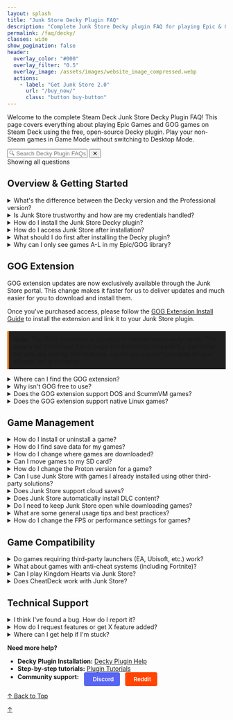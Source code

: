 ```yaml
---
layout: splash
title: "Junk Store Decky Plugin FAQ"
description: "Complete Junk Store Decky plugin FAQ for playing Epic & GOG games in Game Mode. Free plugin setup, features, compatibility, and usage guide."
permalink: /faq/decky/
classes: wide
show_pagination: false
header:
  overlay_color: "#000"
  overlay_filter: "0.5"
  overlay_image: /assets/images/website_image_compressed.webp
  actions:
    - label: "Get Junk Store 2.0"
      url: "/buy_now/"
      class: "button buy-button"
---
```

<div id="top"></div>
<div class="spacer mt-4"></div>

Welcome to the complete Steam Deck Junk Store Decky Plugin FAQ! This page covers everything about playing Epic Games and GOG games on Steam Deck using the free, open-source Decky plugin. Play your non-Steam games in Game Mode without switching to Desktop Mode.


<!-- FAQ Search Interface -->
<div class="faq-search-container">
  <div class="search-box">
    <input type="text" id="faq-search" placeholder="🔍 Search Decky Plugin FAQs..." aria-label="Search FAQ questions">
    <button type="button" id="clear-search" class="clear-button" title="Clear search">✕</button>
  </div>
  <div class="search-results-info" id="search-info">Showing all questions</div>
  <div class="no-results" id="no-results" style="display: none;">
    <p>No questions found matching your search. Try different keywords or browse all sections above.</p>
  </div>
</div>

<h2 id="overview-getting-started">Overview & Getting Started</h2>


<details class="faq-box" id="decky-vs-paid-version">
  <summary>What's the difference between the Decky version and the Professional version?</summary>
  <p></p>
    The Decky version is free and open source, designed to run via the Decky Loader. The Professional version includes extra convenience features and doesn't require Decky to run.
    <br>
    <br>
    <strong>For detailed feature comparison:</strong> <a href="/comparison/">View Complete Comparison Chart</a>
    <br>
    <br>
    For more information, see our <a href="{{ '/2.0faq/' | relative_url }}">Junk Store 2.0 FAQ</a>
</details>

<details class="faq-box" id="trustworthy-credentials">
  <summary>Is Junk Store trustworthy and how are my credentials handled?</summary>
  <p></p>
    <strong>Yes, Junk Store is trustworthy.</strong> Here's why you can trust us with your gaming credentials:
  <br>
  <br>
    <strong>Developer Credentials:</strong>
    <ul>
      <li>🔐 Developed by a cybersecurity expert and white-hat professional</li>
      <li>📋 You can verify our lead developer's credentials on <a href="https://www.linkedin.com/in/eben-bruyns/" target="_blank">LinkedIn</a></li>
      <li>🔍 Open-source Decky plugin code is publicly auditable on <a href="https://github.com/ebenbruyns/junkstore" target="_blank">GitHub</a></li>
      <li>🤝 Active in Steam Deck community since launch with established reputation</li>
    </ul>
    <strong>How Your Credentials Are Handled:</strong>
    <ul>
      <li>🔒 <strong>No password storage:</strong> We never store your Epic or GOG passwords</li>
      <li>🎫 <strong>Token-based only:</strong> Uses secure OAuth tokens managed by Legendary and lgogdownloader</li>
      <li>💻 <strong>Local storage only:</strong> All authentication data stays on your Steam Deck</li>
      <li>🛡️ <strong>Same as official stores:</strong> Uses the exact same login methods as Epic/GOG websites</li>
    </ul>
    <strong>Bottom line:</strong> The Decky plugin has been stable and trusted by thousands of Steam Deck users since launch. Your credentials are handled using industry-standard practices by established tools in the Linux gaming community.
</details>

<details class="faq-box" id="install-decky-plugin">
  <summary>How do I install the Junk Store Decky plugin?</summary>
  <p></p>
    The Junk Store Decky plugin requires <strong>Decky Loader</strong> to be installed first on your Steam Deck.
  <br>
  <ol>
    <li>Install Decky Loader by following the <a href="https://wiki.deckbrew.xyz/en/user-guide/home" target="_blank" rel="noopener">official Decky installation guide</a></li>
    <li>Once Decky is installed, access the Decky Plugin Store from your Quick Access Menu</li>
    <li>Search for "Junk Store" and install the plugin</li>
    <li>The plugin will appear in your Decky menu after installation</li>
  </ol>
    For detailed instructions, refer to our <a href="{{ '/tutorials/plugin/Install' | relative_url }}">Junk Store Decky Plugin Install Guide</a>.
</details>

<details class="faq-box" id="access-junk-store">
  <summary>How do I access Junk Store after installation?</summary>
  <p></p>
    After installing the Decky plugin, access Junk Store through the <strong>Decky Loader menu</strong>:
  <ol>
    <li>Press the <strong>three-dot button</strong> (Quick Access Menu) on your Steam Deck</li>
    <li>Look for the <strong>Decky</strong> icon in the menu</li>
    <li>Select <strong>Junk Store</strong> from the plugin list</li>
  </ol>
    The plugin opens directly in Game Mode without requiring Desktop Mode switching.
</details>

<details class="faq-box" id="first-steps-after-install">
  <summary>What should I do first after installing the Decky plugin?</summary>
  <p></p>
  <ol>
    <li>Open Junk Store from the Decky menu</li>
    <li>Go to the <strong>Epic</strong> tab and log into your Epic Games account</li>
    <li>Your Epic Games library will automatically sync and appear</li>
    <li>(Optional) Download and install the GOG extension if you want GOG game support (paid)</li>
  </ol>
    <strong>Note:</strong> The initial library sync can take a few minutes as Junk Store builds the database for your games.
  <br>
  <br>
    For GOG support, you'll need to purchase the GOG extension separately from the <a href="https://portal.junkstore.xyz/" target="_blank">Junk Store Portal</a>.
</details>

<details class="faq-box" id="games-missing-a-through-l">
  <summary>Why can I only see games A-L in my Epic/GOG library?</summary>
  <p></p>
    <strong>This is normal behavior for the Decky plugin.</strong> The free Decky version only loads your first 100 games by default for performance optimization.
  <br>
  <br>
    <strong>To see your full library:</strong>
    <ol>
      <li>Open your Epic or GOG library in Junk Store</li>
      <li>Navigate to any game in the list (move out of the search field)</li>
      <li>Look for the bottom menu with <strong>"SHOW ALL"</strong> button</li>
      <li>Press the <strong>Y button</strong> on your Steam Deck</li>
      <li>Wait a moment for your complete library to load</li>
    </ol>
    <strong>Can't see the "SHOW ALL" button?</strong>
    <ul>
      <li>Your CSS Loader theme might be hiding the bottom menu</li>
      <li>Try temporarily disabling your CSS theme to access the button</li>
      <li>You can still search for specific games by name</li>
    </ul>
    <strong>Note:</strong> Each store (Epic, GOG, Amazon) needs "SHOW ALL" pressed separately.
</details>




<h2 id="gog-extension">GOG Extension</h2>


<div class="gog-extension-info">
  <p>GOG extension updates are now exclusively available through the Junk Store portal. This change makes it faster for us to deliver updates and much easier for you to download and install them.</p>
  
  <p>Once you've purchased access, please follow the <a href="/tutorials/gogextension">GOG Extension Install Guide</a> to install the extension and link it to your Junk Store plugin.</p>

  <p style="border-left: 4px solid #e67300; background-color: #1f1f1f; padding: 10px; margin-top: 20px;">
    <strong>Note:</strong> The GOG extension is currently in <strong>maintenance-only</strong> mode. This means we'll continue fixing bugs and ensuring compatibility, but we're not actively adding new features. Continued support depends on user interest and purchases.
  </p>
</div>

<details class="faq-box" id="find-gog-extension">
  <summary>Where can I find the GOG extension?</summary>
  <p></p>
    You can purchase access with a one-time payment via three different methods:<br><br>
    
    <div class="purchase-buttons-container">
      <a href="https://portal.junkstore.xyz/" target="_blank" class="purchase-button portal-button">
        <span class="button-text">🏆 Junk Store Portal</span>
        <span class="button-subtitle">Recommended - Easy updates!</span>
      </a>
      
      <a href="https://www.patreon.com/junkstore" target="_blank" class="purchase-button patreon-button">
        <span class="button-text">Patreon Shop</span>
      </a>
      
      <a href="https://ko-fi.com/junkstore" target="_blank" class="purchase-button kofi-button">
        <span class="button-text">Ko-fi Shop</span>
      </a>
    </div>

    <p><strong>⚠️ Important:</strong> GOG extension updates are now exclusively available via the Junk Store Portal. This makes it faster for us to deliver updates and much easier for you to download and install them.</p>

    <p><strong>📝 Note:</strong> There will be a delay in migrating new Patreon/Ko-fi customers to the Portal system. If you want instant access to the most up-to-date GOG extension version, purchase directly through the Junk Store Portal.</p>
    
    Once you have it, you have it. We can't take away GOG functionality/integration with the Junk Store plugin. All funds go back into the enhancement and development of Junk Store.
</details>

<details class="faq-box" id="why-gog-not-free">
  <summary>Why isn't GOG free to use?</summary>
  <p></p>
    GOG support is available to paid supporters, and while we'd love to offer it for free, there's a lot of behind-the-scenes work and resources involved in creating and maintaining Junk Store. We appreciate your understanding and support as we continue to improve and expand Junk Store. All funds go back into the enhancement and development of Junk Store.
</details>



<details class="faq-box" id="gog-dos-scummvm-support">
  <summary>Does the GOG extension support DOS and ScummVM games?</summary>
  <p></p>
     <strong>No.</strong> DOS games and some ScummVM titles are not supported by the GOG extension in the Decky version of Junk Store.
</details>

<details class="faq-box" id="gog-native-linux-support">
  <summary>Does the GOG extension support native Linux games?</summary>
  <p></p>
    No — the GOG extension is designed for Windows games running through Proton. Native Linux games from GOG are not currently supported, as Junk Store relies on Proton's compatibility layer for game execution and integration.
</details>

<h2 id="game-management">Game Management</h2>


<details class="faq-box" id="install-uninstall-game">
  <summary>How do I install or uninstall a game?</summary>
  <p></p>
  <strong>To install a game in Junk Store:</strong>
  <ul>
    <li>Open the game's page in Junk Store and click install.</li>
    <li>Remember to stay on the game page until installation is complete.</li>
  </ul>
  <strong>To uninstall a game in Junk Store:</strong>
  <ol>
    <li>Open the game's page in Junk Store.</li>
    <li>
      Open the <strong>☰ Slider menu</strong> and select <strong>Uninstall</strong>.<br>
      <em>Note:</em> You may want to write down the game's SteamID so you can locate it later in your <code>compatdata</code> and <code>shadercache</code> folders to delete any potential leftover files.
    </li>
    <li>
      Manually delete any leftover files to free up space or completely remove the game:
      <ul>
        <li><strong>Epic:</strong> <code>~/Games/epic</code> or <code>/*your-SD-card*/Games/epic</code></li>
        <li><strong>GOG:</strong> <code>~/Games/gog</code> or <code>/*your-SD-card*/Games/gog</code></li>
      </ul>
      Once you have located the games folder you can delete any remaining game files/data.
    </li>
  </ol>
  <strong>Important:</strong> Uninstalling a game will remove all local save data. Be sure to back up your saves first if you want to keep them.
</details>

<details class="faq-box" id="find-save-data">
  <summary>How do I find save data for my games?</summary>
  <p></p>
  <ol>
    <li>
      Find the game's <strong>Steam ID</strong> at the bottom of its page in Junk Store.
    </li>
    <li>
      Navigate to the following path on your Steam Deck:<br>
      <code>~/.local/share/Steam/steamapps/compatdata/&lt;SteamID&gt;/pfx/drive_c/users/steamuser/</code>
    </li>
    <li>
      From there, follow the path used by your game. Here are some examples:
      <ul>
        <li><strong>Epic example:</strong> <code>Local Settings/Application Data/Dying Light/Saved</code></li>
        <li><strong>GOG example:</strong> <code>AppData/Roaming/Lonely Troops/Hero of the Kingdom II</code></li>
      </ul>
    </li>
  </ol>
    Each game may store saves in slightly different locations depending on how it was packaged or ported. Look under <code>AppData</code>, <code>Local Settings</code>, or <code>Documents</code> within the Steam compatibility prefix.
    
    <p><strong>💡 Pro Tip:</strong> For exact save file locations, search for your game on <a href="https://www.pcgamingwiki.com/" target="_blank" rel="noopener">PCGamingWiki.com</a> - they have detailed save location information for thousands of games.</p>
</details>

<details class="faq-box" id="change-download-location">
  <summary>How do I change where games are downloaded?</summary>
  <p></p>
    You can set your preferred download location from the Epic tab:
  <ol>
    <li>Go to the <strong>Epic</strong> tab</li>
    <li>Click the <strong>⚙️ Gear icon</strong> to open settings</li>
    <li>Set your desired download path (e.g. your SD card directory)</li>
    <li>Press <kbd>X</kbd> to save your changes</li>
  </ol>
  <strong>For GOG games:</strong> Similar process but from the GOG extension interface after installation.
</details>

<details class="faq-box" id="move-games-sd-card">
  <summary>Can I move games to my SD card?</summary>
  <p></p>
    No, not possible. This is a complex feature that we're not planning to implement, but we're open if someone wants to contribute a pull request for this feature.
  <br>
  <br>
    <strong>Workaround:</strong> Set your download location to your SD card before installing new games.
</details>

<details class="faq-box" id="change-proton-version">
  <summary>How do I change the Proton version for a game?</summary>
  <p></p>
    You can do this from either your Steam Library or directly inside Junk Store.
  <br>
  <br>
    <strong>From Junk Store:</strong><br>
    Press <code>Y</code> to open the Steam shortcut.
    <ol>
      <li>Click the gear icon ⚙️ → <strong>Properties</strong> → <strong>Compatibility</strong></li>
      <li>Select the Proton version you want to use</li>
      <li>Relaunch the game</li>
    </ol>
    <strong>From Steam Library:</strong><br>
  <ol>
      <li>Highlight the game and press the <strong>Start/Options</strong> button (the one with three lines)</li>
      <li>Go to <strong>Properties</strong> → <strong>Compatibility</strong></li>
      <li>Select the Proton version you want to use</li>
      <li>Relaunch the game</li>
    </ol>
    Once you've selected a version, back out to the game screen and hit <strong>Play</strong>.
  <br>
  <br>
    <strong>Need Proton GE?</strong> See our <a href="{{ '/troubleshooting/decky/' | relative_url }}#proton-ge-installation">Decky Troubleshooting guide</a> for installation instructions.
</details>


<details class="faq-box" id="use-with-other-solutions">
  <summary>Can I use Junk Store with games I already installed using other third-party solutions?</summary>
  <p></p>
    <strong>No.</strong> Junk Store manages its own installations and environment. Games installed through other launchers (like Heroic, Lutris, or Bottles) are not recognized or managed by Junk Store.
  <br>
  <br>
    <strong>This applies to both Epic and GOG games.</strong> If you want to use Junk Store to manage a game, you'll need to install it again through Junk Store directly.
 </details>

<details class="faq-box" id="cloud-saves-support">
  <summary>Does Junk Store support cloud saves?</summary>
  <p></p>
    <strong>No, cloud saves are not supported.</strong> We don't want users to run the risk of losing their game saves.
  <br>
  <br>
    <strong>Technical details:</strong>
  <ul>
    <li><strong>Epic Games:</strong> While Legendary supports this, we haven't implemented it due to potential data loss risks</li>
    <li><strong>GOG Games:</strong> Not implemented as it isn't a trivial problem to solve and requires more resources than currently available</li>
    <li><strong>Manual configuration:</strong> Tech-savvy users can manually configure via CLI, but it's not recommended</li>
  </ul>
</details>

<details class="faq-box" id="automatic-dlc-install">
  <summary>Does Junk Store automatically install DLC content?</summary>
  <p></p>
    <strong>Yes, DLC is installed automatically by default.</strong>
  <br>
  <br>
    <strong>Platform details:</strong>
  <ul>
    <li><strong>Epic Games:</strong> DLC is installed automatically by default</li>
    <li><strong>GOG Games:</strong> DLC content is automatically installed by default</li>
  </ul>
    <strong>Known limitations:</strong> 
  <ul>
    <li><strong>Epic Games:</strong> Ideally, all Epic DLCs should download automatically, but not all games handle them the same way. It really depends on how the developers packaged the content, and unfortunately, the current plugin solution doesn't catch every scenario</li>
    <li><strong>GOG Games:</strong> We have identified some GOG games that require GOG Galaxy to be installed in order to access the DLC</li>
  </ul>
    We're aware of these limitations, but right now we don't have the resources to fully address them.
</details>

<details class="faq-box" id="keep-open-while-downloading">
  <summary>Do I need to keep Junk Store open while downloading games?</summary>
  <p></p>
    <strong>Yes.</strong> Junk Store doesn't have a background download queue. If you close or leave the plugin, your download may stop or behave unpredictably.
  <br>
  <br>
    <strong>This applies to both:</strong>
  <ul>
    <li><strong>Epic Games:</strong> Stay on the game page until installation is complete</li>
    <li><strong>GOG Games:</strong> Keep the plugin open during downloads</li>
  </ul>
    <strong>Important:</strong> Stay on the game page until installation is complete to ensure reliable downloads.
</details>

<details class="faq-box" id="usage-tips-best-practices">
  <summary>What are some general usage tips and best practices?</summary>
  <p></p>
    <strong>How games integrate:</strong>
  <ul>
    <li>Games appear in your Steam library as non-Steam games</li>
    <li>Use Steam's built-in features (Big Picture, controller configs, etc.)</li>
    <li>Performance settings work the same as regular Steam games</li>
    <li>Steam Deck sleep/resume functionality works normally</li>
  </ul>
    <strong>Best practices:</strong>
  <ul>
    <li>Keep Junk Store open during downloads (no background queue)</li>
    <li>Back up save files before uninstalling games</li>
    <li>Use custom Proton versions (like GE-Proton) for better compatibility</li>
    <li>Set download locations to SD card to save internal storage</li>
    <li>Write down Steam IDs before uninstalling (to clean lingering compatdata files)</li>
  </ul>
</details>

<details class="faq-box" id="change-fps-performance-settings">
  <summary>How do I change the FPS or performance settings for games?</summary>
  <p></p>
    Just like with regular Steam games, you can change the FPS cap and other performance settings through the Quick Access Menu (QAM).
    <ul> 
      <li>Hit the <strong>three-dot button</strong> on your Deck to open the QAM</li>
      <li>Scroll to the performance tab</li>
      <li>Adjust the FPS, TDP, refresh rate, or any other performance settings from there</li>
    </ul>
    This works for both Epic and GOG games since they're integrated as Steam shortcuts.
</details>

<h2 id="game-compatibility">Game Compatibility</h2>


<details class="faq-box" id="third-party-launchers">
  <summary>Do games requiring third-party launchers (EA, Ubisoft, etc.) work?</summary>
  <p></p>
    <strong>Generally not supported.</strong> While Legendary has limited support for third-party launchers, this feature isn't implemented in Junk Store yet.
  <br>
  <br>
    <strong>EA Games:</strong>
    <ul>
      <li>❌ <strong>Not supported</strong> - Require EA Launcher/Origin integration</li>
      <li>EA titles will not appear in your Epic Games library through Junk Store</li>
    </ul>
    <strong>Ubisoft Games:</strong>
    <ul>
      <li>⚠️ <strong>Mixed support</strong> - Some appear in Epic library, others don't</li>
      <li>Ubisoft Connect launcher not officially supported</li>
      <li>Some users have manually installed Ubisoft Connect and run select games</li>
    </ul>
    <strong>Other affected games:</strong>
    <ul>
      <li>Games with custom launchers or activation systems</li>
      <li>Titles requiring additional DRM verification</li>
      <li>Games that need launcher-specific features</li>
    </ul>
    <strong>Workarounds:</strong> Advanced users can attempt manual setup via CLI or modify extension scripts, but this requires technical knowledge and isn't officially supported.
</details>

<details class="faq-box" id="anti-cheat-games">
  <summary>What about games with anti-cheat systems (including Fortnite)?</summary>
  <p></p>
    <strong>General Anti-Cheat Compatibility:</strong> Most games with BattlEye and Easy Anti-Cheat (EAC) that work on Steam Deck should also work through Junk Store, since they use the same Proton compatibility layer.
  <br>
  <br>
    <strong>❌ Fortnite Specifically:</strong>
  <ul>
    <li><strong>Does not work</strong> - Epic Games does not support Fortnite on Linux due to anti-cheat policy</li>
    <li>This is Epic's decision, not a Junk Store limitation</li>
    <li><strong>Alternatives:</strong> Dual-boot Windows or use cloud gaming services</li>
    <li>More info: <a href="https://www.theverge.com/2022/2/8/22923163/fortnite-steam-deck-update-epic-tim-sweeney" target="_blank" rel="noopener">The Verge article</a></li>
  </ul>
    <strong>Best Practice:</strong> Check <a href="https://www.protondb.com" target="_blank" rel="noopener">ProtonDB</a> for compatibility reports specific to your anti-cheat games before installing.
  <br>
  <br>
    📋 <strong>Check our testing:</strong> Visit our <a href="/tested-games/">Games Tested table</a> to see which anti-cheat games have been tested and their compatibility status.
</details>

<details class="faq-box" id="kingdom-hearts-support">
  <summary>Can I play Kingdom Hearts via Junk Store?</summary>
   <p></p>
    Kingdom Hearts has known compatibility issues on Linux, and this isn't specific to Junk Store.
    <br>
    <br>
    We haven't been able to test it ourselves as we don't own a copy, so we can't provide official support or recommendations at this time.
</details>


<details class="faq-box" id="cheatdeck-compatibility">
  <summary>Does CheatDeck work with Junk Store?</summary>
  <p> </p>
    Not reliably. Epic game launch options are very sensitive, and tools like CheatDeck can conflict with Junk Store's configuration. We've spent over 100 hours fine-tuning this — so use with caution.
  <br>
  <br>
    That said, our extension scripts are open and easier to modify than the plugin core. If you want to experiment and send a working pull request, we're happy to review it!
</details>

<h2 id="technical-support">Technical Support</h2>


<details class="faq-box" id="report-bug">
  <summary>I think I've found a bug. How do I report it?</summary>
  <p></p>
    We really appreciate bug reports! Like you, we want Junk Store to just work—so if you come across a bug, please let us know. If we don't know about it, we can't fix it.
  <br>
  <br>
    <strong>Submit bugs on GitHub so we can track them properly:</strong><br>
    <a href="https://github.com/ebenbruyns/junkstore/issues/new/choose" target="_blank" rel="noopener">Submit a bug report</a>
  <br>
  <br>
    You'll need a GitHub account to submit an issue. It's free to create one if you don't already have it.
  <br>
  <br>
    <strong>Note:</strong> Bug reports aren't support tickets. If you need help or aren't sure if it's a bug, please ask in our <a href="https://discord.gg/6mRUhR6Teh" target="_blank" rel="noopener">Discord server</a> first.
</details>

<details class="faq-box" id="request-features">
  <summary>How do I request features or get X feature added?</summary>
 <p></p>
  <strong>We prefer feature requests via GitHub where they can be tracked:</strong><br>
  <a href="https://github.com/ebenbruyns/junkstore/issues/new/choose" target="_blank" rel="noopener noreferrer">Submit a feature request</a>
  <br>
  <br>
  <strong>Ways to get features implemented:</strong>
<ol>
  <li>Submit a pull request if you know how to code</li>
  <li>Offer a bounty and pay a developer to implement it</li>
</ol>
  <strong>Alternative:</strong> Discuss ideas first in our Discord community before submitting requests.
</details>

<details class="faq-box" id="get-help-stuck">
  <summary>Where can I get help if I'm stuck?</summary>
  <p></p>
    <strong>Community Support:</strong> Our community is very helpful for troubleshooting and general questions.
  <ul>
    <li><strong>Discord:</strong> <a href="https://discord.gg/6mRUhR6Teh" target="_blank" rel="noopener">Join our Discord server</a> for real-time help</li>
    <li><strong>Reddit:</strong> <a href="https://www.reddit.com/r/JunkStore/" target="_blank" rel="noopener">r/JunkStore subreddit</a> for discussions and tips</li>
  </ul>
    <strong>Documentation:</strong>
  <ul>
    <li><a href="{{ '/deckyhelp' | relative_url }}">Decky Plugin Help</a> - Installation and basic setup</li>
    <li><a href="{{ '/plugin_tutorials/' | relative_url }}">Plugin Tutorials</a> - Step-by-step guides</li>
  </ul>
    <strong>When contacting support:</strong> Include your Steam Deck model, SteamOS version, and specific error messages or symptoms.
</details>

**Need more help?** 
- **Decky Plugin Installation:** [Decky Plugin Help](/deckyhelp/) 
- **Step-by-step tutorials:** [Plugin Tutorials](/plugin_tutorials/)
- **Community support:** 
  <a href="https://discord.gg/6mRUhR6Teh" target="_blank" rel="noopener" class="community-btn discord-btn">
    <i class="fab fa-discord" style="margin-right: 6px;"></i> Discord
  </a>
  <a href="https://www.reddit.com/r/JunkStore/" target="_blank" rel="noopener" class="community-btn reddit-btn">
    <i class="fab fa-reddit" style="margin-right: 6px;"></i> Reddit
  </a>

<!-- Final navigation - Back to top buttons -->
<div class="section-end">
  <a href="#top" class="back-to-top">↑ Back to Top</a>
</div>

<!-- Mobile floating action button -->
<a href="#top" class="faq-mobile-fab" id="mobile-fab">↑</a>

<style>
.faq-anchor {
  background: none;
  border: none;
  cursor: pointer;
  font-size: 0.8em;
  margin-left: 8px;
  opacity: 0.5;
  transition: opacity 0.2s ease;
  text-decoration: none;
  color: inherit;
}

.faq-anchor:hover {
  opacity: 1;
}

.faq-box summary:hover .faq-anchor {
  opacity: 0.8;
}

.community-btn {
  display: inline-flex;
  align-items: center;
  padding: 6px 12px;
  border-radius: 4px;
  text-decoration: none;
  font-weight: 600;
  font-size: 13px;
  transition: all 0.2s ease;
  border: 2px solid transparent;
  margin-left: 8px;
  color: white;
}

.discord-btn {
  background: #5865f2;
  color: white !important;
}

.reddit-btn {
  background: #ff4500;
  color: white !important;
}

.community-btn:hover {
  transform: translateY(-1px);
  box-shadow: 0 4px 12px rgba(0, 0, 0, 0.3);
  text-decoration: none;
  color: white;
  opacity: 0.9;
}
</style>

<script>
// Show/hide mobile FAB based on scroll position
window.addEventListener('scroll', function() {
  const fab = document.getElementById('mobile-fab');
  if (window.scrollY > 300) {
    fab.classList.add('visible');
  } else {
    fab.classList.remove('visible');
  }
});

// Load fuzzy search component
const fuzzySearchScript = document.createElement('script');
fuzzySearchScript.src = '{{ "/assets/js/fuzzy-search.js" | relative_url }}';
document.head.appendChild(fuzzySearchScript);

// FAQ Search Functionality
document.addEventListener('DOMContentLoaded', function() {
  const searchInput = document.getElementById('faq-search');
  const clearButton = document.getElementById('clear-search');
  const searchInfo = document.getElementById('search-info');
  const noResults = document.getElementById('no-results');
  const faqBoxes = document.querySelectorAll('.faq-box');
  const sectionSummaries = document.querySelectorAll('.section-summary');
  
  let totalQuestions = faqBoxes.length;
  
  // Initialize fuzzy search when available
  let fuzzySearch = null;
  setTimeout(() => {
    if (window.FuzzySearch) {
      fuzzySearch = new window.FuzzySearch({
        maxSuggestions: 3,
        minSearchLength: 3
      });
    }
  }, 100);
  
  // Extract searchable text from FAQ questions
  const faqQuestions = Array.from(faqBoxes).map(box => {
    const summary = box.querySelector('summary');
    return summary ? summary.textContent.trim() : '';
  }).filter(text => text.length > 0);
  
  function highlightText(text, searchTerm) {
    if (!searchTerm) return text;
    const regex = new RegExp(`(${searchTerm.replace(/[.*+?^${}()|[\]\\]/g, '\\$&')})`, 'gi');
    return text.replace(regex, '<span class="search-highlight">$1</span>');
  }
  
  function removeHighlights(element) {
    const highlights = element.querySelectorAll('.search-highlight');
    highlights.forEach(highlight => {
      highlight.outerHTML = highlight.innerHTML;
    });
  }
  
  function searchFAQs() {
    const searchTerm = searchInput.value.trim().toLowerCase();
    let visibleCount = 0;
    
    // Clear previous highlights
    faqBoxes.forEach(box => removeHighlights(box));
    
    if (searchTerm === '') {
      // Show all questions
      faqBoxes.forEach(box => {
        box.style.display = 'block';
        visibleCount++;
      });
      sectionSummaries.forEach(summary => summary.style.display = 'block');
      noResults.style.display = 'none';
      clearButton.style.display = 'none';
    } else {
      // Search and filter
      faqBoxes.forEach(box => {
        const summary = box.querySelector('summary');
        const content = box.querySelector('p, ul, ol, div');
        
        const summaryText = summary ? summary.textContent.toLowerCase() : '';
        const contentText = content ? content.textContent.toLowerCase() : '';
        
        if (summaryText.includes(searchTerm) || contentText.includes(searchTerm)) {
          box.style.display = 'block';
          visibleCount++;
          
          // Simple highlighting - avoid HTML mangling by working with plain text only
          if (summary && summaryText.includes(searchTerm)) {
            const originalText = summary.textContent;
            const escapedTerm = searchTerm.replace(/[.*+?^${}()|[\\]\\\\]/g, '\\\\$&');
            const regex = new RegExp(`(${escapedTerm})`, 'gi');
            summary.innerHTML = originalText.replace(regex, '<span class="search-highlight">$1</span>');
          }
        } else {
          box.style.display = 'none';
        }
      });
      
      // Hide section summaries during search
      sectionSummaries.forEach(summary => summary.style.display = 'none');
      clearButton.style.display = 'inline-block';
    }
    
    // Show fuzzy suggestions if no results found and fuzzy search is available
    if (fuzzySearch && visibleCount === 0 && searchTerm.length >= 3) {
      fuzzySearch.hideSuggestions(); // Clear any existing suggestions
      const suggestions = fuzzySearch.findSuggestions(searchTerm, faqQuestions);
      if (suggestions.length > 0) {
        const container = document.querySelector('.faq-search-container');
        fuzzySearch.showSuggestions(searchTerm, suggestions, container, (suggestion) => {
          searchInput.value = suggestion;
          searchFAQs();
        });
      }
    } else if (fuzzySearch) {
      fuzzySearch.hideSuggestions();
    }
    
    // Update results info
    if (visibleCount === 0 && searchTerm !== '') {
      searchInfo.textContent = 'No results found';
      noResults.style.display = 'block';
    } else if (searchTerm === '') {
      searchInfo.textContent = `Showing all ${totalQuestions} questions`;
      noResults.style.display = 'none';
    } else {
      searchInfo.textContent = `Showing ${visibleCount} of ${totalQuestions} questions`;
      noResults.style.display = 'none';
    }
  }
  
  function clearSearch() {
    searchInput.value = '';
    if (fuzzySearch) {
      fuzzySearch.hideSuggestions();
    }
    searchFAQs();
    searchInput.focus();
  }
  
  // Event listeners
  searchInput.addEventListener('input', searchFAQs);
  searchInput.addEventListener('keyup', function(e) {
    if (e.key === 'Escape') {
      clearSearch();
    }
  });
  
  clearButton.addEventListener('click', clearSearch);
  
  // Initialize
  searchInfo.textContent = `Showing all ${totalQuestions} questions`;
  
  // Update total questions display on load
  setTimeout(() => {
    totalQuestions = document.querySelectorAll('.faq-box').length;
    searchInfo.textContent = `Showing all ${totalQuestions} questions`;
  }, 100);

  // Handle direct links to FAQ items
  function openLinkedFAQ() {
    if (window.location.hash) {
      const targetId = window.location.hash.substring(1);
      const targetElement = document.getElementById(targetId);
      if (targetElement && targetElement.tagName === 'DETAILS') {
        targetElement.open = true;
        setTimeout(() => {
          targetElement.scrollIntoView({ behavior: 'smooth', block: 'center' });
          targetElement.style.boxShadow = '0 0 10px rgba(59, 130, 246, 0.5)';
          setTimeout(() => {
            targetElement.style.boxShadow = '';
          }, 3000);
        }, 100);
      }
    }
  }

  // Add anchor buttons to all FAQ questions
  function addAnchorButtons() {
    const faqBoxes = document.querySelectorAll('.faq-box[id]');
    faqBoxes.forEach(box => {
      const summary = box.querySelector('summary');
      const id = box.getAttribute('id');
      if (summary && id && !summary.querySelector('.faq-anchor')) {
        const anchorButton = document.createElement('button');
        anchorButton.className = 'faq-anchor';
        anchorButton.setAttribute('onclick', `copyFAQLink('${id}')`);
        anchorButton.setAttribute('title', 'Copy link to this question');
        anchorButton.innerHTML = '🔗';
        summary.appendChild(document.createTextNode(' '));
        summary.appendChild(anchorButton);
      }
    });
  }

  // Initialize anchor functionality
  addAnchorButtons();
  openLinkedFAQ();
  window.addEventListener('hashchange', openLinkedFAQ);
});

// Copy FAQ link function (global scope for onclick handlers)
function copyFAQLink(questionId) {
  const url = window.location.origin + window.location.pathname + '#' + questionId;
  
  function showNotification(message, isError = false) {
    const notification = document.createElement('div');
    notification.className = 'copy-success';
    notification.style.cssText = `
      position: fixed; top: 20px; right: 20px; z-index: 1000;
      background: ${isError ? '#ef4444' : '#10b981'}; color: white;
      padding: 12px 20px; border-radius: 6px; font-size: 14px;
      box-shadow: 0 4px 6px rgba(0, 0, 0, 0.1);
    `;
    notification.textContent = message;
    document.body.appendChild(notification);
    
    setTimeout(() => {
      if (document.body.contains(notification)) {
        document.body.removeChild(notification);
      }
    }, 3000);
  }
  
  if (navigator.clipboard && window.isSecureContext) {
    navigator.clipboard.writeText(url).then(() => {
      showNotification('Link copied to clipboard!');
    }).catch(() => {
      fallbackCopy();
    });
  } else {
    fallbackCopy();
  }
  
  function fallbackCopy() {
    try {
      const textArea = document.createElement('textarea');
      textArea.value = url;
      textArea.style.cssText = 'position:fixed;left:-9999px;top:-9999px;';
      textArea.setAttribute('readonly', '');
      document.body.appendChild(textArea);
      textArea.focus();
      textArea.select();
      const successful = document.execCommand('copy');
      document.body.removeChild(textArea);
      
      if (successful) {
        showNotification('Link copied to clipboard!');
      } else {
        showNotification('Copy failed. URL: ' + url, true);
      }
    } catch (err) {
      showNotification('Copy failed. URL: ' + url, true);
    }
  }
}
</script>